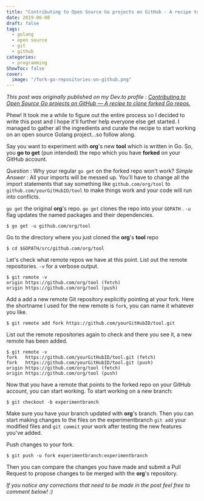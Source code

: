 ```yaml
---
title: "Contributing to Open Source Go projects on GitHub - A recipe to clone forked Go repositories"
date: 2019-06-08
draft: false
tags: 
  - golang
  - open source
  - git
  - github
categories:
  - programming
ShowToc: false
cover: 
  image: "/fork-go-repositories-on-github.png"
---
```

*This post was originally published on my Dev.to profile : [Contributing to Open Source Go projects on GitHub — A recipe to clone forked Go repos.](https://dev.to/penthaapatel/contributing-to-open-source-go-projects-on-github-a-recipe-to-clone-forked-go-repos-a87)*

Phew! It took me a while to figure out the entire process so I decided to write this post and I hope it'll further help everyone else get started. I managed to gather all the ingredients and curate the recipe to start working on an open source Golang project…so follow along.

Say you want to experiment with **org**'s new **tool** which is written in Go. So, you **go to get** (pun intended) the repo which you have **forked** on your GitHub account.


*Question* : Why your regular `go get` on the forked repo won't work?
*Simple Answer* : All your imports will be messed up. You'll have to change all the import statements that say something like `github.com/org/tool` to `github.com/yourGitHubID/tool` to make things work and your code will run into conflicts.

`go get` the original **org**'s repo. `go get` clones the repo into your `GOPATH` . `-u` flag updates the named packages and their dependencies.

    $ go get -u github.com/org/tool

Go to the directory where you just cloned the **org**'s **tool** repo

    $ cd $GOPATH/src/github.com/org/tool

Let's check what remote repos we have at this point. List out the remote repositories. `-v` for a verbose output.

    $ git remote -v
    origin https://github.com/org/tool (fetch)
    origin https://github.com/org/tool (push)

Add a add a new remote Git repository explicitly pointing at your fork. Here the shortname I used for the new remote is `fork`, you can name it whatever you like.

    $ git remote add fork https://github.com/yourGitHubID/tool.git

List out the remote repositories again to check and there you see it, a new remote has been added.

    $ git remote -v
    fork   https://github.com/yourGitHubID/tool.git (fetch)
    fork   https://github.com/yourGitHubID/tool.git (push)
    origin https://github.com/org/tool (fetch)
    origin https://github.com/org/tool (push)

Now that you have a remote that points to the forked repo on your GitHub account, you can start working. To start working on a new branch:

    $ git checkout -b experimentbranch

Make sure you have your branch updated with **org**'s branch. Then you can start making changes to the files on the experimentbranch `git add` your modified files and `git commit` your work  after testing the new features you've added.

Push changes to your fork.

    $ git push -u fork experimentbranch:experimentbranch

Then you can compare the changes you have made and submit a Pull Request to propose changes to be merged with the **org**'s repository.

*If you notice any corrections that need to be made in the post feel free to comment below! :)*
